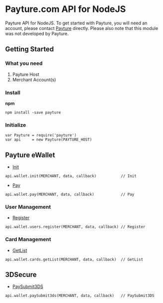 # Payture.com API for NodeJS
Payture API for NodeJS. To get started with Payture, you will need an account, please contact [Payture](http://payture.com/) directly. Please also note that this module was not developed by Payture.

## Getting Started

### What you need
1. Payture Host
2. Merchant Account(s)

### Install
**npm**
```console
npm install -save payture
```

### Initialize
```node
var Payture = require('payture')
var api     = new Payture(PAYTURE_HOST)
```

## Payture eWallet
- [Init](http://payture.com/integration/api/#payture-ewallet_init_)
```node
api.wallet.init(MERCHANT, data, callback)           // Init
```
- [Pay](http://payture.com/integration/api/#payture-ewallet_pay_)
```node
api.wallet.pay(MERCHANT, data, callback)            // Pay
```
### User Management
- [Register](http://payture.com/integration/api/#payture-ewallet_user-management_register_)
```node
api.wallet.users.register(MERCHANT, data, callback) // Register
```
### Card Management
- [GetList](http://payture.com/integration/api/#payture-ewallet_card-management_getlist_)
```node
api.wallet.cards.getList(MERCHANT, data, callback)  // GetList
```

## 3DSecure
- [PaySubmit3DS](http://payture.com/integration/api/#3d-secure_payture-ewallet_)
```node
api.wallet.paySubmit3ds(MERCHANT, data, callback)   // PaySubmit3DS
```
